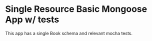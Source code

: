 # Single Resource Basic Mongoose App w/ tests

This app has a single Book schema and relevant mocha tests.
